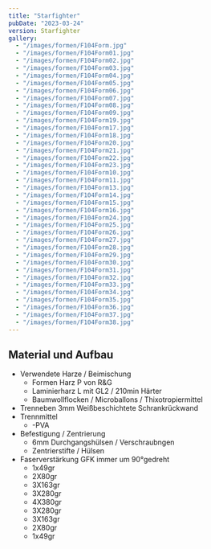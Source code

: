 ```yaml
---
title: "Starfighter"
pubDate: "2023-03-24"
version: Starfighter
gallery:
  - "/images/formen/F104Form.jpg"
  - "/images/formen/F104Form01.jpg"
  - "/images/formen/F104Form02.jpg"
  - "/images/formen/F104Form03.jpg"
  - "/images/formen/F104Form04.jpg"
  - "/images/formen/F104Form05.jpg"
  - "/images/formen/F104Form06.jpg"
  - "/images/formen/F104Form07.jpg"
  - "/images/formen/F104Form08.jpg"
  - "/images/formen/F104Form09.jpg"
  - "/images/formen/F104Form19.jpg"
  - "/images/formen/F104Form17.jpg"
  - "/images/formen/F104Form18.jpg"
  - "/images/formen/F104Form20.jpg"
  - "/images/formen/F104Form21.jpg"
  - "/images/formen/F104Form22.jpg"
  - "/images/formen/F104Form23.jpg"
  - "/images/formen/F104Form10.jpg"
  - "/images/formen/F104Form11.jpg"
  - "/images/formen/F104Form13.jpg"
  - "/images/formen/F104Form14.jpg"
  - "/images/formen/F104Form15.jpg"
  - "/images/formen/F104Form16.jpg"
  - "/images/formen/F104Form24.jpg"
  - "/images/formen/F104Form25.jpg"
  - "/images/formen/F104Form26.jpg"
  - "/images/formen/F104Form27.jpg"
  - "/images/formen/F104Form28.jpg"
  - "/images/formen/F104Form29.jpg"
  - "/images/formen/F104Form30.jpg"
  - "/images/formen/F104Form31.jpg"
  - "/images/formen/F104Form32.jpg"
  - "/images/formen/F104Form33.jpg"
  - "/images/formen/F104Form34.jpg"
  - "/images/formen/F104Form35.jpg"
  - "/images/formen/F104Form36.jpg"
  - "/images/formen/F104Form37.jpg"
  - "/images/formen/F104Form38.jpg"
---
```


## Material und Aufbau

- Verwendete Harze / Beimischung
  - Formen Harz P von R&G
  - Laminierharz L mit GL2 / 210min Härter
  - Baumwollflocken / Microballons / Thixotropiermittel
- Trenneben 3mm Weißbeschichtete Schrankrückwand
- Trennmittel
  - -PVA
- Befestigung / Zentrierung
  - 6mm Durchgangshülsen / Verschraubngen
  - Zentrierstifte / Hülsen
- Faserverstärkung GFK immer um 90°gedreht
  - 1x49gr
  - 2X80gr
  - 3X163gr
  - 3X280gr
  - 4X380gr
  - 3X280gr
  - 3X163gr
  - 2X80gr
  - 1x49gr
